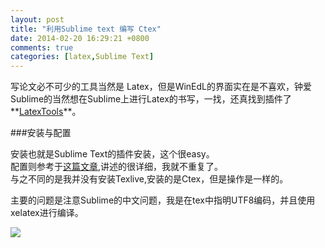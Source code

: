 ```yaml
---
layout: post
title: "利用Sublime text 编写 Ctex"
date: 2014-02-20 16:29:21 +0800
comments: true
categories: [latex,Sublime Text]
---
```


写论文必不可少的工具当然是 Latex，但是WinEdL的界面实在是不喜欢，钟爱Sublime的当然想在Sublime上进行Latex的书写，一找，还真找到插件了**[LatexTools](https://github.com/SublimeText/LaTeXTools/blob/master/README.markdown)**。
<!--more-->

###安装与配置

安装也就是Sublime Text的插件安装，这个很easy。  
配置则参考于[这篇文章](git@github.com:LiamHuang0205/liamhuang0205.github.io.git),讲述的很详细，我就不重复了。  
与之不同的是我并没有安装Texlive,安装的是Ctex，但是操作是一样的。 

主要的问题是注意Sublime的中文问题，我是在tex中指明UTF8编码，并且使用xelatex进行编译。

![](http://unkeltao.qiniudn.com/IMG_latex.png)

